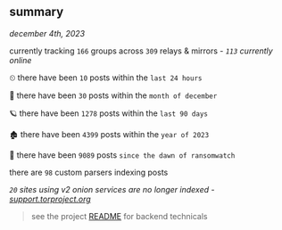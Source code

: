 
## summary
_december 4th, 2023_

currently tracking `166` groups across `309` relays & mirrors - _`113` currently online_

⏲ there have been `10` posts within the `last 24 hours`

🦈 there have been `30` posts within the `month of december`

🪐 there have been `1278` posts within the `last 90 days`

🏚 there have been `4399` posts within the `year of 2023`

🦕 there have been `9089` posts `since the dawn of ransomwatch`

there are `98` custom parsers indexing posts

_`20` sites using v2 onion services are no longer indexed - [support.torproject.org](https://support.torproject.org/onionservices/v2-deprecation/)_

> see the project [README](https://github.com/joshhighet/ransomwatch#ransomwatch--) for backend technicals
